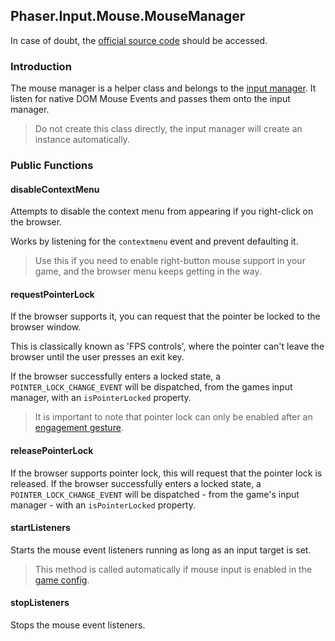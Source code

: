 ## Phaser.Input.Mouse.MouseManager

In case of doubt, the [official source code](https://github.com/photonstorm/phaser) should be accessed.

### Introduction

The mouse manager is a helper class and belongs to the [input manager](https://github.com/digitsensitive/phaser3-typescript/blob/master/cheatsheets/input/input-manager.md).
It listen for native DOM Mouse Events and passes them onto the input manager.

> Do not create this class directly, the input manager will create an instance automatically.

### Public Functions

#### disableContextMenu

Attempts to disable the context menu from appearing if you right-click on the browser.

Works by listening for the `contextmenu` event and prevent defaulting it.

> Use this if you need to enable right-button mouse support in your game, and the browser
> menu keeps getting in the way.

#### requestPointerLock

If the browser supports it, you can request that the pointer be locked to the browser window.

This is classically known as 'FPS controls', where the pointer can't leave the browser until
the user presses an exit key.

If the browser successfully enters a locked state, a `POINTER_LOCK_CHANGE_EVENT` will be dispatched,
from the games input manager, with an `isPointerLocked` property.

> It is important to note that pointer lock can only be enabled after an [engagement gesture](https://w3c.github.io/pointerlock/#dfn-engagement-gesture).

#### releasePointerLock

If the browser supports pointer lock, this will request that the pointer lock is released.
If the browser successfully enters a locked state, a `POINTER_LOCK_CHANGE_EVENT` will be
dispatched - from the game's input manager - with an `isPointerLocked` property.

#### startListeners

Starts the mouse event listeners running as long as an input target is set.

> This method is called automatically if mouse input is enabled in the [game config](https://github.com/digitsensitive/phaser3-typescript/blob/master/cheatsheets/boot/config.md).

#### stopListeners

Stops the mouse event listeners.
